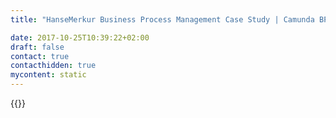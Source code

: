 ```yaml
---
title: "HanseMerkur Business Process Management Case Study | Camunda BPM"

date: 2017-10-25T10:39:22+02:00
draft: false
contact: true
contacthidden: true
mycontent: static
---
```

{{<case-study-single
company="HanseMerkur Versicherungsgruppe"
companydescription="<p>Die HanseMerkur ist eine unabhängige mittelständische Versicherungsgruppe mit Sitz in Hamburg. Sie bietet Kranken- und Altersvorsorge, Schutz vor den Folgen eines Unfalls und Absicherung für private oder berufliche Risiken. Mit 1828 Angestellten und selbständigen Agenturinhabern im Innen- und Außendienst erwirtschaftete die HanseMerkur 2011 einen Jahresumsatz von 1.255,6 Mio. Euro und verfügt über einen Kapitalanlagenbestand von 4,2 Mrd. Euro. Die Wurzeln der Versicherungsgruppe liegen in der Krankenversicherung, die mit einem Beitragsvolumen von 948 Mio. Euro (2011) bis heute die Hauptsparte des Unternehmens ist.</p>"
customerquote=""
teaser=""
usecase=""
videolink="https://player.vimeo.com/video/186233436"
logo="//images.ctfassets.net/vpidbgnakfvf/6yf2vAJAOcquagQ66Si8I8/00f41984464da474b6df0804db1677e3/hanse-merkur.svg"
pdf=""
thumbnail="">}}